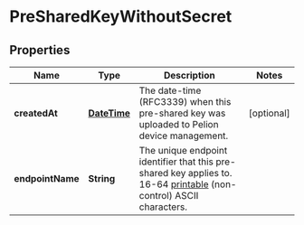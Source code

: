 
# PreSharedKeyWithoutSecret

## Properties
Name | Type | Description | Notes
------------ | ------------- | ------------- | -------------
**createdAt** | [**DateTime**](DateTime.md) | The date-time (RFC3339) when this pre-shared key was uploaded to Pelion device management. |  [optional]
**endpointName** | **String** | The unique endpoint identifier that this pre-shared key applies to. 16-64 [printable](https://en.wikipedia.org/wiki/ASCII#Printable_characters) (non-control) ASCII characters. | 



